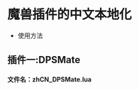 魔兽插件的中文本地化
============================

* 使用方法

## 插件一:DPSMate ##

#### 文件名：zhCN_DPSMate.lua ####


